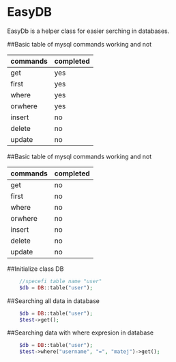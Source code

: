 EasyDB
===============

EasyDb is a helper class for easier serching in databases.


##Basic table of mysql commands working and not

commands		  | completed
------------- | -------------
get           | yes
first 		  | yes
where         | yes
orwhere 	  | yes
insert		  | no
delete		  | no
update        | no

##Basic table of mysql commands working and not

commands		  | completed
------------- | -------------
get           | no
first 		  | no
where         | no
orwhere 	  | no
insert		  | no
delete		  | no
update        | no
##Initialize  class DB

```php
	//specefi table name "user"
	$db = DB::table("user");
```

##Searching all data in database  

```php
	$db = DB::table("user");
 	$test->get();
```

##Searching data with where expresion in database  

```php
	$db = DB::table("user");
 	$test->where("username", "=", "matej")->get();
```

